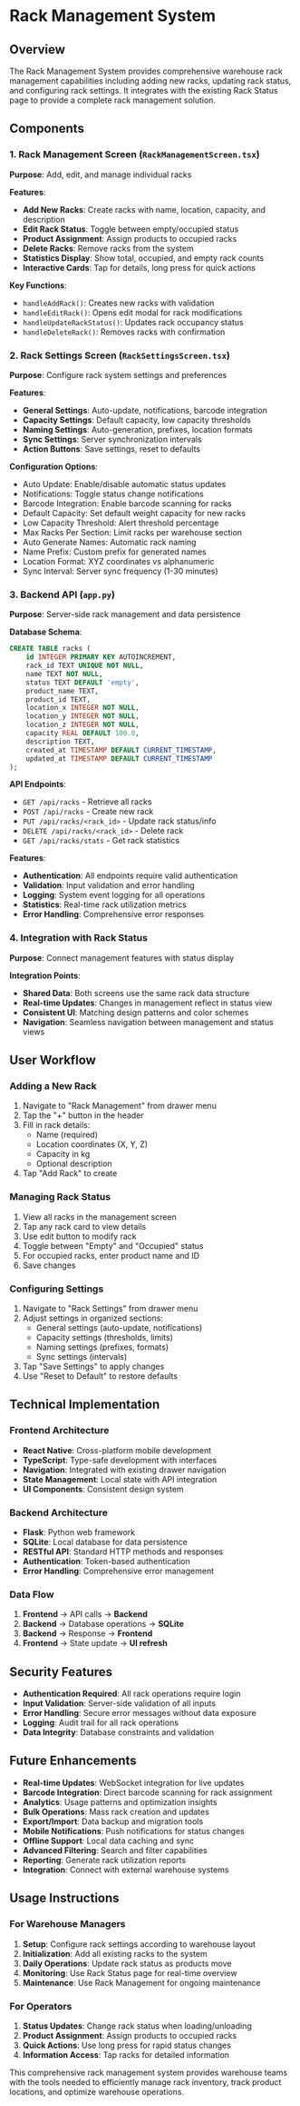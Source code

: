 # Rack Management System

## Overview
The Rack Management System provides comprehensive warehouse rack management capabilities including adding new racks, updating rack status, and configuring rack settings. It integrates with the existing Rack Status page to provide a complete rack management solution.

## Components

### 1. Rack Management Screen (`RackManagementScreen.tsx`)
**Purpose**: Add, edit, and manage individual racks

**Features**:
- **Add New Racks**: Create racks with name, location, capacity, and description
- **Edit Rack Status**: Toggle between empty/occupied status
- **Product Assignment**: Assign products to occupied racks
- **Delete Racks**: Remove racks from the system
- **Statistics Display**: Show total, occupied, and empty rack counts
- **Interactive Cards**: Tap for details, long press for quick actions

**Key Functions**:
- `handleAddRack()`: Creates new racks with validation
- `handleEditRack()`: Opens edit modal for rack modifications
- `handleUpdateRackStatus()`: Updates rack occupancy status
- `handleDeleteRack()`: Removes racks with confirmation

### 2. Rack Settings Screen (`RackSettingsScreen.tsx`)
**Purpose**: Configure rack system settings and preferences

**Features**:
- **General Settings**: Auto-update, notifications, barcode integration
- **Capacity Settings**: Default capacity, low capacity thresholds
- **Naming Settings**: Auto-generation, prefixes, location formats
- **Sync Settings**: Server synchronization intervals
- **Action Buttons**: Save settings, reset to defaults

**Configuration Options**:
- Auto Update: Enable/disable automatic status updates
- Notifications: Toggle status change notifications
- Barcode Integration: Enable barcode scanning for racks
- Default Capacity: Set default weight capacity for new racks
- Low Capacity Threshold: Alert threshold percentage
- Max Racks Per Section: Limit racks per warehouse section
- Auto Generate Names: Automatic rack naming
- Name Prefix: Custom prefix for generated names
- Location Format: XYZ coordinates vs alphanumeric
- Sync Interval: Server sync frequency (1-30 minutes)

### 3. Backend API (`app.py`)
**Purpose**: Server-side rack management and data persistence

**Database Schema**:
```sql
CREATE TABLE racks (
    id INTEGER PRIMARY KEY AUTOINCREMENT,
    rack_id TEXT UNIQUE NOT NULL,
    name TEXT NOT NULL,
    status TEXT DEFAULT 'empty',
    product_name TEXT,
    product_id TEXT,
    location_x INTEGER NOT NULL,
    location_y INTEGER NOT NULL,
    location_z INTEGER NOT NULL,
    capacity REAL DEFAULT 100.0,
    description TEXT,
    created_at TIMESTAMP DEFAULT CURRENT_TIMESTAMP,
    updated_at TIMESTAMP DEFAULT CURRENT_TIMESTAMP
);
```

**API Endpoints**:
- `GET /api/racks` - Retrieve all racks
- `POST /api/racks` - Create new rack
- `PUT /api/racks/<rack_id>` - Update rack status/info
- `DELETE /api/racks/<rack_id>` - Delete rack
- `GET /api/racks/stats` - Get rack statistics

**Features**:
- **Authentication**: All endpoints require valid authentication
- **Validation**: Input validation and error handling
- **Logging**: System event logging for all operations
- **Statistics**: Real-time rack utilization metrics
- **Error Handling**: Comprehensive error responses

### 4. Integration with Rack Status
**Purpose**: Connect management features with status display

**Integration Points**:
- **Shared Data**: Both screens use the same rack data structure
- **Real-time Updates**: Changes in management reflect in status view
- **Consistent UI**: Matching design patterns and color schemes
- **Navigation**: Seamless navigation between management and status views

## User Workflow

### Adding a New Rack
1. Navigate to "Rack Management" from drawer menu
2. Tap the "+" button in the header
3. Fill in rack details:
   - Name (required)
   - Location coordinates (X, Y, Z)
   - Capacity in kg
   - Optional description
4. Tap "Add Rack" to create

### Managing Rack Status
1. View all racks in the management screen
2. Tap any rack card to view details
3. Use edit button to modify rack
4. Toggle between "Empty" and "Occupied" status
5. For occupied racks, enter product name and ID
6. Save changes

### Configuring Settings
1. Navigate to "Rack Settings" from drawer menu
2. Adjust settings in organized sections:
   - General settings (auto-update, notifications)
   - Capacity settings (thresholds, limits)
   - Naming settings (prefixes, formats)
   - Sync settings (intervals)
3. Tap "Save Settings" to apply changes
4. Use "Reset to Default" to restore defaults

## Technical Implementation

### Frontend Architecture
- **React Native**: Cross-platform mobile development
- **TypeScript**: Type-safe development with interfaces
- **Navigation**: Integrated with existing drawer navigation
- **State Management**: Local state with API integration
- **UI Components**: Consistent design system

### Backend Architecture
- **Flask**: Python web framework
- **SQLite**: Local database for data persistence
- **RESTful API**: Standard HTTP methods and responses
- **Authentication**: Token-based authentication
- **Error Handling**: Comprehensive error management

### Data Flow
1. **Frontend** → API calls → **Backend**
2. **Backend** → Database operations → **SQLite**
3. **Backend** → Response → **Frontend**
4. **Frontend** → State update → **UI refresh**

## Security Features
- **Authentication Required**: All rack operations require login
- **Input Validation**: Server-side validation of all inputs
- **Error Handling**: Secure error messages without data exposure
- **Logging**: Audit trail for all rack operations
- **Data Integrity**: Database constraints and validation

## Future Enhancements
- **Real-time Updates**: WebSocket integration for live updates
- **Barcode Integration**: Direct barcode scanning for rack assignment
- **Analytics**: Usage patterns and optimization insights
- **Bulk Operations**: Mass rack creation and updates
- **Export/Import**: Data backup and migration tools
- **Mobile Notifications**: Push notifications for status changes
- **Offline Support**: Local data caching and sync
- **Advanced Filtering**: Search and filter capabilities
- **Reporting**: Generate rack utilization reports
- **Integration**: Connect with external warehouse systems

## Usage Instructions

### For Warehouse Managers
1. **Setup**: Configure rack settings according to warehouse layout
2. **Initialization**: Add all existing racks to the system
3. **Daily Operations**: Update rack status as products move
4. **Monitoring**: Use Rack Status page for real-time overview
5. **Maintenance**: Use Rack Management for ongoing maintenance

### For Operators
1. **Status Updates**: Change rack status when loading/unloading
2. **Product Assignment**: Assign products to occupied racks
3. **Quick Actions**: Use long press for rapid status changes
4. **Information Access**: Tap racks for detailed information

This comprehensive rack management system provides warehouse teams with the tools needed to efficiently manage rack inventory, track product locations, and optimize warehouse operations.
